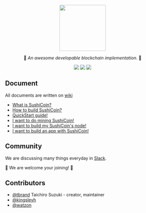 <p align="center">
  <img src="https://raw.githubusercontent.com/SushiCoinHQ/SushiCoin/master/imgs/sushicoin.png" width="150" height="150" />
</p1>

<p align="center">🍣 <i>An awesome developable blockchain implementation.</i> 🍣</p>

<p align="center"><a href="https://travis-ci.org/SushiCoinHQ/SushiCoin"><img src="https://travis-ci.org/SushiCoinHQ/SushiCoin.svg?branch=master"></a>  <a href="https://goo.gl/64aVeY"><img src="https://img.shields.io/badge/slack-join-orange.svg"></a>  <a href="https://github.com/SushiCoinHQ/SushiCoin/wiki"><img src="https://img.shields.io/badge/document-wiki-yellow.svg"></a></p>

## Document

All documents are written on [wiki](https://github.com/SushiCoinHQ/SushiCoin/wiki)

* [What is SushiCoin?](https://github.com/SushiCoinHQ/SushiCoin/wiki/What-is-SushiCoin%3F)
* [How to build SushiCoin?](https://github.com/SushiCoinHQ/SushiCoin/wiki/How-to-build-SushiCoin%3F)
* [QuickStart guide!](https://github.com/SushiCoinHQ/SushiCoin/wiki/SushiCoin-QuickStart)
* [I want to do mining SushiCoin!](https://github.com/SushiCoinHQ/SushiCoin/wiki/Mining-SushiCoin)
* [I want to build my SushiCoin's node!](https://github.com/SushiCoinHQ/SushiCoin/wiki/Build-SushiCoin's-node)
* [I want to build an app with SushiCoin!](https://github.com/SushiCoinHQ/SushiCoin/wiki/SushiCoin's-API)

## Community

We are discussing many things everyday in [Slack](https://goo.gl/64aVeY).

🍣 We are welcome your joining! 🍣

## Contributors
- [@tbrand](https://github.com/tbrand) Taichiro Suzuki - creator, maintainer
- [@kingsleyh](https://github.com/kingsleyh)
- [@watzon](https://github.com/watzon)

